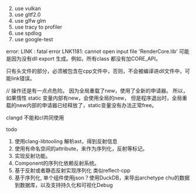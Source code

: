 
2. use vulkan
3. use gltf2.0
4. use glfw glm
5. use tracy to profiler
6. use spdlog
7. use google-test

error: LINK : fatal error LNK1181: cannot open input file 'RenderCore.lib'
可能是因为没有dll export 生成。例如，所有class 都没有加CORE_API。

只有头文件的部分，必须被包含在cpp文件中，否则，不会被编译进dll文件中，可能link错误。

// 操作还是有一点点危险。
因为全局重载了new，使用了全新的申请器。
所以，如果惰性 static 变量内部有new，会使用全局的new，
但是程序退出时，全局重载的new内部的申请器已经释放了，static变量没有办法正常free。

clangd 不能和cl共同使用

todo

1. 使用clang-libtooling 解析ast，得到反射信息
2. 使用有命名空间的attribute，来作为序列化，反射等标记。
3. 实现反射功能。
4. Component的序列化依赖反射系统。
5. 基于反射或者静态反射实现序列化 类似reflect-cpp
6. 基于序列化, 单个组件使用json？使用DuckDB，来导出archetype chu的数据到数据库，以及支持持久化和可视化Debug
